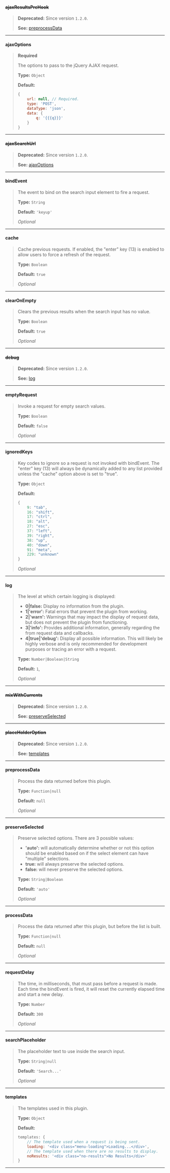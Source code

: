 #### ~~ajaxResultsPreHook~~
> __Deprecated:__ Since version `1.2.0`.
>
> __See:__ [preprocessData](#preprocessdata)
>

***
#### ajaxOptions
> __Required__
>
> The options to pass to the jQuery AJAX request.
>
> __Type:__ `Object`
>
> __Default:__ 
>  ```js
>  {
>      url: null, // Required.
>      type: 'POST',
>      dataType: 'json',
>      data: {
>          q: '{{{q}}}'
>      }
>  }
>  ```
>

***
#### ~~ajaxSearchUrl~~
> __Deprecated:__ Since version `1.2.0`.
>
> __See:__ [ajaxOptions](#ajaxoptions)
>

***
#### bindEvent
> The event to bind on the search input element to fire a request.
>
> __Type:__ `String`
>
> __Default:__ `'keyup'`
>
>_Optional_
>

***
#### cache
> Cache previous requests. If enabled, the "enter" key (13) is enabled to allow users to force a refresh of the request.
>
> __Type:__ `Boolean`
>
> __Default:__ `true`
>
>_Optional_
>

***
#### clearOnEmpty
> Clears the previous results when the search input has no value.
>
> __Type:__ `Boolean`
>
> __Default:__ `true`
>
>_Optional_
>

***
#### ~~debug~~
> __Deprecated:__ Since version `1.2.0`.
>
> __See:__ [log](#log)
>

***
#### emptyRequest
> Invoke a request for empty search values.
>
> __Type:__ `Boolean`
>
> __Default:__ `false`
>
>_Optional_
>

***
#### ignoredKeys
> Key codes to ignore so a request is not invoked with bindEvent. The "enter" key (13) will always be dynamically added to any list provided unless the "cache" option above is set to "true".
>
> __Type:__ `Object`
>
> __Default:__ 
>  ```js
>  {
>      9: "tab",
>      16: "shift",
>      17: "ctrl",
>      18: "alt",
>      27: "esc",
>      37: "left",
>      39: "right",
>      38: "up",
>      40: "down",
>      91: "meta",
>      229: "unknown"
>  }
>  ```
>
>_Optional_
>

***
#### log
> The level at which certain logging is displayed:
>  * __0|false:__ Display no information from the plugin.
>  * __1|'error':__ Fatal errors that prevent the plugin from working.
>  * __2|'warn':__ Warnings that may impact the display of request data, but does not prevent the plugin from functioning.
>  * __3|'info':__ Provides additional information, generally regarding the from request data and callbacks.
>  * __4|true|'debug':__ Display all possible information. This will likely be highly verbose and is only recommended for development purposes or tracing an error with a request.
>
> __Type:__ `Number|Boolean|String`
>
> __Default:__ `1`,
>
>_Optional_
>

***
#### ~~mixWithCurrents~~
> __Deprecated:__ Since version `1.2.0`.
>
> __See:__ [preserveSelected](#preserveselected)
>

***
#### ~~placeHolderOption~~
> __Deprecated:__ Since version `1.2.0`.
>
> __See:__ [templates](#templates)
>

***
#### preprocessData
> Process the data returned before this plugin.
>
> __Type:__ `Function|null`
>
> __Default:__ `null`
>
>_Optional_
>

***
#### preserveSelected
> Preserve selected options. There are 3 possible values:
>  * __'auto':__ will automatically determine whether or not this option should be enabled based on if the select element can have "multiple" selections.
>  * __true:__ will always preserve the selected options.
>  * __false:__ will never preserve the selected options.
>
> __Type:__ `String|Boolean`
>
> __Default:__ `'auto'`
>
>_Optional_
>

***
#### processData
> Process the data returned after this plugin, but before the list is built.
>
> __Type:__ `Function|null`
>
> __Default:__ `null`
>
>_Optional_
>

***
#### requestDelay
> The time, in milliseconds, that must pass before a request is made. Each time the bindEvent is fired, it will reset the currently elapsed time and start a new delay.
>
> __Type:__ `Number`
>
> __Default:__ `300`
>
>_Optional_
>

***
#### searchPlaceholder
> The placeholder text to use inside the search input.
>
> __Type:__ `String|null`
>
> __Default:__ `'Search...'`
>
>_Optional_
>

***
#### templates
> The templates used in this plugin.
>
> __Type:__ `Object`
>
> __Default:__ 
>  ```js
>  templates: {
>      // The template used when a request is being sent.
>      loading: '<div class="menu-loading">Loading...</div>',
>      // The template used when there are no results to display.
>      noResults: '<div class="no-results">No Results</div>'
>  }
>  ```
>

***

